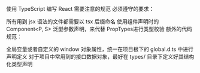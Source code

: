使用 TypeScript 编写 React 需要注意的规范
必须遵守的要求：

所有用到 jsx 语法的文件都需要以 tsx 后缀命名
使用组件声明时的 Component<P, S> 泛型参数声明，来代替 PropTypes进行类型校验
额外的代码规范：

全局变量或者自定义的 window 对象属性，统一在项目根下的 global.d.ts 中进行声明定义
对于项目中常用到的接口数据对象，最好在 types/ 目录下定义好其结构化类型声明
